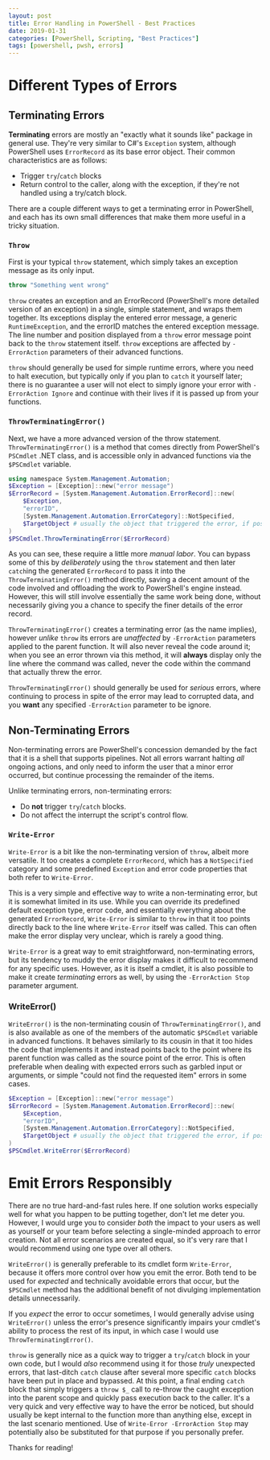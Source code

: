```yaml
---
layout: post
title: Error Handling in PowerShell - Best Practices
date: 2019-01-31
categories: [PowerShell, Scripting, "Best Practices"]
tags: [powershell, pwsh, errors]
---
```


# Different Types of Errors

## Terminating Errors

**Terminating** errors are mostly an "exactly what it sounds like" package in general use.
They're very similar to C#'s `Exception` system, although PowerShell uses `ErrorRecord` as its base
error object.
Their common characteristics are as follows:

* Trigger `try`/`catch` blocks
* Return control to the caller, along with the exception, if they're not handled using a try/catch block.

There are a couple different ways to get a terminating error in PowerShell, and each has its own
small differences that make them more useful in a tricky situation.

### `Throw`

First is your typical `throw` statement, which simply takes an exception message as its only input.

```powershell
throw "Something went wrong"
```

`throw` creates an exception and an ErrorRecord (PowerShell's more detailed version of an exception)
in a single, simple statement, and wraps them together.
Its exceptions display the entered error message, a generic `RuntimeException`, and the errorID
matches the entered exception message.
The line number and position displayed from a `throw` error message point back to the `throw`
statement itself.
`throw` exceptions are affected by `-ErrorAction` parameters of their advanced functions.

`throw` should generally be used for simple runtime errors, where you need to halt execution, but
typically only if you plan to `catch` it yourself later; there is no guarantee a user will not
elect to simply ignore your error with `-ErrorAction Ignore` and continue with their lives if it
is passed up from your functions.

### `ThrowTerminatingError()`

Next, we have a more advanced version of the throw statement. `ThrowTerminatingError()` is a method
that comes directly from PowerShell's `PSCmdlet` .NET class, and is accessible only in advanced
functions via the `$PSCmdlet` variable.

```powershell
using namespace System.Management.Automation;
$Exception = [Exception]::new("error message")
$ErrorRecord = [System.Management.Automation.ErrorRecord]::new(
    $Exception,
    "errorID",
    [System.Management.Automation.ErrorCategory]::NotSpecified,
    $TargetObject # usually the object that triggered the error, if possible
)
$PSCmdlet.ThrowTerminatingError($ErrorRecord)
```

As you can see, these require a little more _manual labor_.
You can bypass some of this by _deliberately_ using the `throw` statement and then later `catch`ing
the generated `ErrorRecord` to pass it into the `ThrowTerminatingError()` method directly, saving a
decent amount of the code involved and offloading the work to PowerShell's engine instead.
However, this will still involve essentially the same work being done, without necessarily giving
you a chance to specify the finer details of the error record.

`ThrowTerminatingError()` creates a terminating error (as the name implies), however _unlike_
`throw` its errors are _unaffected_ by `-ErrorAction` parameters applied to the parent function.
It will also never reveal the code around it; when you see an error thrown via this method, it will
**always** display only the line where the command was called, never the code within the command
that actually threw the error.

`ThrowTerminatingError()` should generally be used for _serious_ errors, where continuing to process
in spite of the error may lead to corrupted data, and you **want** any specified `-ErrorAction`
parameter to be ignore.

## Non-Terminating Errors

Non-terminating errors are PowerShell's concession demanded by the fact that it is a shell that
supports pipelines.
Not all errors warrant halting _all_ ongoing actions, and only need to inform the user that a minor
error occurred, but continue processing the remainder of the items.

Unlike terminating errors, non-terminating errors:

* Do **not** trigger `try`/`catch` blocks.
* Do not affect the interrupt the script's control flow.

### `Write-Error`

`Write-Error` is a bit like the non-terminating version of `throw`, albeit more versatile.
It too creates a complete `ErrorRecord`, which has a `NotSpecified` category and some predefined
`Exception` and error code properties that both refer to `Write-Error`.

This is a very simple and effective way to write a non-terminating error, but it is somewhat
limited in its use.
While you can override its predefined default exception type, error code, and essentially everything
about the generated `ErrorRecord`, `Write-Error` is similar to `throw` in that it too points
directly back to the line where `Write-Error` itself was called.
This can often make the error display very unclear, which is rarely a good thing.

`Write-Error` is a great way to emit straightforward, non-terminating errors, but its tendency to
muddy the error display makes it difficult to recommend for any specific uses.
However, as it is itself a cmdlet, it is also possible to make it create _terminating_ errors as
well, by using the `-ErrorAction Stop` parameter argument.

### WriteError()

`WriteError()` is the non-terminating cousin of `ThrowTerminatingError()`, and is also available
as one of the members of the automatic `$PSCmdlet` variable in advanced functions.
It behaves similarly to its cousin in that it too hides the code that implements it and instead
points back to the point where its parent function was called as the source point of the error.
This is often preferable when dealing with expected errors such as garbled input or arguments, or
simple "could not find the requested item" errors in some cases.

```powershell
$Exception = [Exception]::new("error message")
$ErrorRecord = [System.Management.Automation.ErrorRecord]::new(
    $Exception,
    "errorID",
    [System.Management.Automation.ErrorCategory]::NotSpecified,
    $TargetObject # usually the object that triggered the error, if possible
)
$PSCmdlet.WriteError($ErrorRecord)
```

# Emit Errors Responsibly

There are no true hard-and-fast rules here.
If one solution works especially well for what you happen to be putting together, don't let me deter
you.
However, I would urge you to consider _both_ the impact to your users as well as yourself or your
team before selecting a single-minded approach to error creation.
Not all error scenarios are created equal, so it's very rare that I would recommend using one type
over all others.

`WriteError()` is generally preferable to its cmdlet form `Write-Error`, because it offers more
control over how you emit the error.
Both tend to be used for _expected_ and technically avoidable errors that occur, but the `$PSCmdlet`
method has the additional benefit of not divulging implementation details unnecessarily.

If you _expect_ the error to occur sometimes, I would generally advise using `WriteError()` unless
the error's presence significantly impairs your cmdlet's ability to process the rest of its input,
in which case I would use `ThrowTerminatingError()`.

`throw` is generally nice as a quick way to trigger a `try`/`catch` block in your own code, but I
would _also_ recommend using it for those _truly_ unexpected errors, that last-ditch `catch` clause
after several more specific `catch` blocks have been put in place and bypassed.
At this point, a final ending `catch` block that simply triggers a `throw $_` call to re-throw the
caught exception into the parent scope and quickly pass execution back to the caller.
It's a very quick and very effective way to have the error be noticed, but should usually be kept
internal to the function more than anything else, except in the last scenario mentioned.
Use of `Write-Error -ErrorAction Stop` may potentially also be substituted for that purpose if you
personally prefer.


Thanks for reading!
